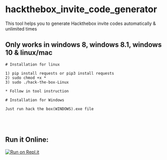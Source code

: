 # hackthebox_invite_code_generator
This tool helps you to generate Hackthebox invite codes automatically & unlimited times

## Only works in windows 8, windows 8.1, windows 10 & linux/mac

```
# Installation for linux

1) pip install requests or pip3 install requests
2) sudo chmod +x *
3) sudo ./hack-the-box-Linux

* Follow in tool instruction
```

```
# Installation for Windows

Just run hack the box(WINDOWS).exe file
```
<br>
<br>
<h2>Run it Online:</h2>


[![Run on Repl.it](https://user-images.githubusercontent.com/27065646/92304596-bf719b00-ef7f-11ea-987f-2c1f3c323088.png)](https://repl.it/github/deadlysnowman3308/hackthebox_invite_code_generator)
